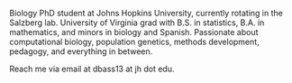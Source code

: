 Biology PhD student at Johns Hopkins University, currently rotating in the Salzberg lab. University of Virginia grad with B.S. in statistics, B.A. in mathematics, and minors in biology and Spanish. Passionate about computational biology, population genetics, methods development, pedagogy, and everything in between.

Reach me via email at dbass13 at jh dot edu.
